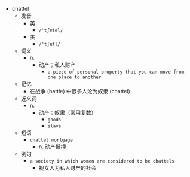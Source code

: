 - chattel
  - 发音
    - 英
      - `/'tʃætəl/`
    - 美
      - `/'tʃætl/`
  - 词义
    - n.
      - 动产；私人财产
        - `a piece of personal property that you can move from one place to another`
  - 记忆
    - 在战争 (battle) 中很多人沦为奴隶 (chattel)
  - 近义词
    - n.
      - 动产；奴隶（常用复数）
        - `goods`
        - `slave`
  - 短语
    - `chattel mortgage`
      - n. 动产抵押 
  - 例句
    - `a society in which women are considered to be chattels`
      - 视女人为私人财产的社会

